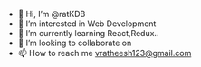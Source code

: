 - 👋 Hi, I’m @ratKDB
- 👀 I’m interested in Web Development  
- 🌱 I’m currently learning React,Redux..  
- 💞️ I’m looking to collaborate on 
- 📫 How to reach me vratheesh123@gmail.com

<!---
ratKBD/ratKBD is a ✨ special ✨ repository because its `README.md` (this file) appears on your GitHub profile.
You can click the Preview link to take a look at your changes.
--->

